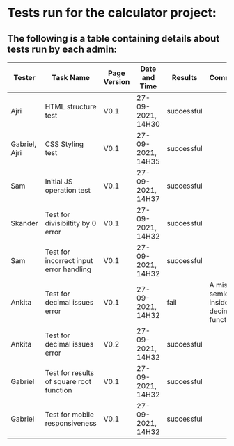 # Tests run for the calculator project:
## The following is a table containing details about tests run by each admin:

|Tester         | Task Name        | Page Version  | Date and Time     | Results|Comments                                |
|---------------| -------------    | ------------- | -------------     | -------|----------------------------------------|
|Ajri           |HTML structure test | V0.1          | 27-09-2021, 14H30 |successful |                                        |
|Gabriel, Ajri  |CSS Styling test| V0.1          | 27-09-2021, 14H35 |successful|                                        |
|Sam            |Initial JS operation test            | V0.1          | 27-09-2021, 14H37 |successful|                                        | 
|Skander        |Test for divisibiltity by 0 error| V0.1  | 27-09-2021, 14H32 |successful        |                                        |
|Sam            |Test for incorrect input error handling| V0.1  | 27-09-2021, 14H32 |successful       |                                        |
|Ankita         |Test for decimal issues error| V0.1  | 27-09-2021, 14H32 |fail        |  A missing semicolon inside the decimal function                                      |
|Ankita         |Test for decimal issues error| V0.2  | 27-09-2021, 14H32 |successful        |                                        |
|Gabriel        |Test for results of square root function| V0.1 | 27-09-2021, 14H32 |successful        |                                        |
|Gabriel        |Test for mobile responsiveness| V0.1  | 27-09-2021, 14H32 |successful        |                                        |
